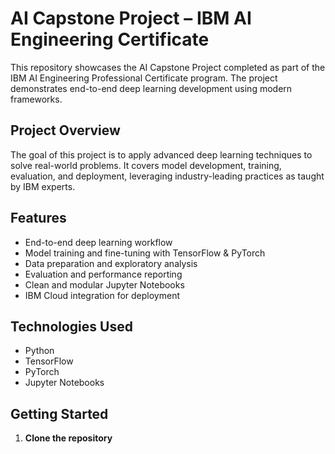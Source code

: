 # AI Capstone Project – IBM AI Engineering Certificate

This repository showcases the AI Capstone Project completed as part of the IBM AI Engineering Professional Certificate program. The project demonstrates end-to-end deep learning development using modern frameworks.

## Project Overview

The goal of this project is to apply advanced deep learning techniques to solve real-world problems. It covers model development, training, evaluation, and deployment, leveraging industry-leading practices as taught by IBM experts.

## Features

- End-to-end deep learning workflow
- Model training and fine-tuning with TensorFlow & PyTorch
- Data preparation and exploratory analysis
- Evaluation and performance reporting
- Clean and modular Jupyter Notebooks
- IBM Cloud integration for deployment

## Technologies Used

- Python
- TensorFlow
- PyTorch
- Jupyter Notebooks

## Getting Started

1. **Clone the repository**
